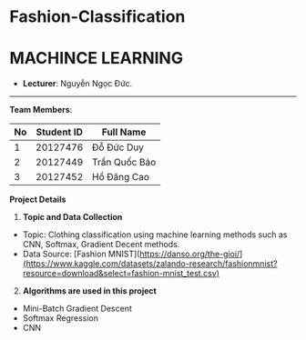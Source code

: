 # Fashion-Classification
# MACHINCE LEARNING

- **Lecturer**: Nguyễn Ngọc Đức.

---

**Team Members**:

| **No**  | **Student ID** | **Full Name**         |
| ------- | -------------- | ----------------------|
| 1       | 20127476			 | Đỗ Đức Duy            |
| 2       | 20127449       | Trần Quốc Bảo         |
| 3       | 20127452       | Hồ Đăng Cao           |

**Project Details**
1. **Topic and Data Collection**
- Topic: Clothing classification using machine learning methods such as CNN, Softmax, Gradient Decent methods.
- Data Source: [Fashion MNIST](https://danso.org/the-gioi/](https://www.kaggle.com/datasets/zalando-research/fashionmnist?resource=download&select=fashion-mnist_test.csv)

2. **Algorithms are used in this project**
- Mini-Batch Gradient Descent
- Softmax Regression
- CNN

